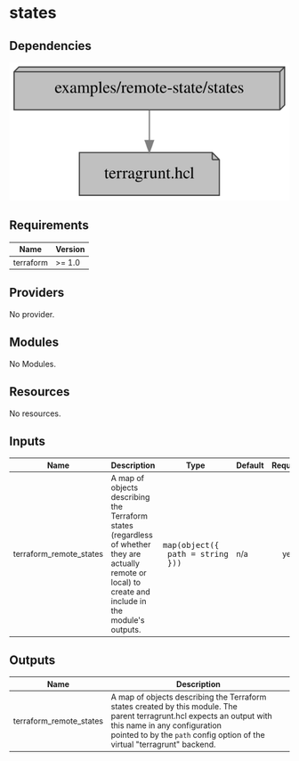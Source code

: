 # states

## Dependencies

![Dependency graph](graph.svg)

<!--- BEGIN_TF_DOCS --->
## Requirements

| Name | Version |
|------|---------|
| terraform | >= 1.0 |

## Providers

No provider.

## Modules

No Modules.

## Resources

No resources.

## Inputs

| Name | Description | Type | Default | Required |
|------|-------------|------|---------|:--------:|
| terraform\_remote\_states | A map of objects describing the Terraform states (regardless of whether<br>they are actually remote or local) to create and include in the module's<br>outputs. | <pre>map(object({<br>    path = string<br>  }))</pre> | n/a | yes |

## Outputs

| Name | Description |
|------|-------------|
| terraform\_remote\_states | A map of objects describing the Terraform states created by this module. The<br>parent terragrunt.hcl expects an output with this name in any configuration<br>pointed to by the `path` config option of the virtual "terragrunt" backend. |

<!--- END_TF_DOCS --->
